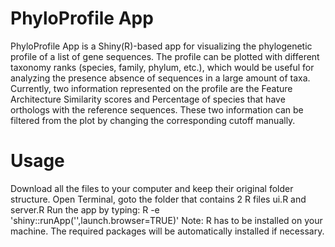 # PhyloProfile App

PhyloProfile App is a Shiny(R)-based app for visualizing the phylogenetic profile of a list of gene sequences.
The profile can be plotted with different taxonomy ranks (species, family, phylum, etc.), which would be useful for analyzing the presence absence of sequences in a large amount of taxa.
Currently, two information represented on the profile are the Feature Architecture Similarity scores and Percentage of species that have orthologs with the reference sequences. These two information can be filtered from the plot by changing the corresponding cutoff manually.

# Usage
Download all the files to your computer and keep their original folder structure.
Open Terminal, goto the folder that contains 2 R files ui.R and server.R
Run the app by typing: R -e 'shiny::runApp('',launch.browser=TRUE)'
Note: R has to be installed on your machine. The required packages will be automatically installed if necessary.
